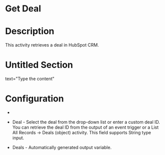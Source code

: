 ﻿# Get Deal

# Description

This activity retrieves a deal in HubSpot CRM.

# Untitled Section

text="Type the content"

# Configuration

* 
* Deal - Select the deal from the drop-down list or enter a custom deal ID. You can retrieve the deal ID from the output of an event trigger or a List All Records → Deals (object) activity. This field supports String type input.









* Deals - Automatically generated output variable.
